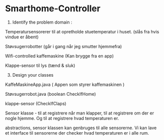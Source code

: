 # Smarthome-Controller
1. Identify the problem domain  :


Temperatursensorerer til at opretholde stuetemperatur i huset. (slås fra hvis vindue er åbent)

Støvsugerrobotter (går i gang når jeg smutter hjemmefra)  

Wifi-controlled kaffemaskine (Kan brygge fra en app)  

Klappe-sensor til lys (tænd & sluk)   



3. Design your classes

KaffeMaskineApp.java ( Appen som styrer kaffemaskinen ) 

Støvsugerrobot.java (boolean CheckIfHome)

klappe-sensor (CheckIfClaps)

Sensor klasse - til at registrere når man klapper, til at registrere om der er nogle hjemme. 
Og til at registrere hvad temperaturen er.

abstractions, sensor klassen kan genbruges til alle sensorerne. 
Vi kan lave et interface til sensorerne der checker hvad temperaturen er i alle rum. 

